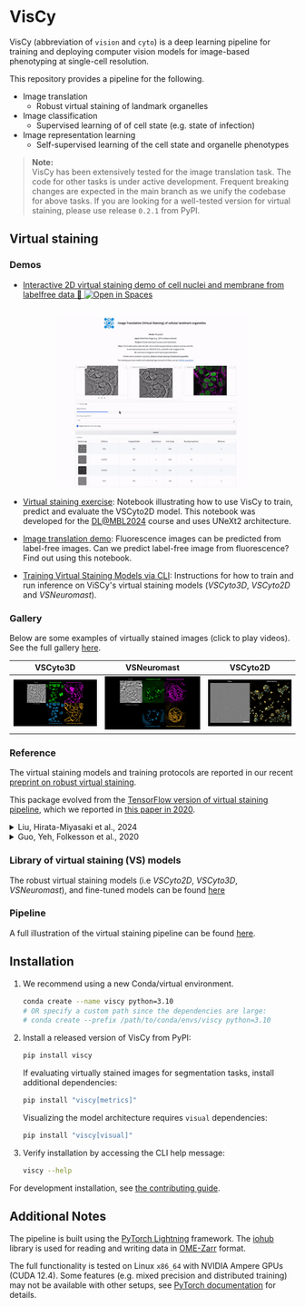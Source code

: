 # VisCy

VisCy (abbreviation of `vision` and `cyto`) is a deep learning pipeline for training and deploying computer vision models for image-based phenotyping at single-cell resolution.

This repository provides a pipeline for the following.
- Image translation
  - Robust virtual staining of landmark organelles
- Image classification
  - Supervised learning of of cell state (e.g. state of infection)
- Image representation learning
  - Self-supervised learning of the cell state and organelle phenotypes

> **Note:**  
> VisCy has been extensively tested for the image translation task. The code for other tasks is under active development. Frequent breaking changes are expected in the main branch as we unify the codebase for above tasks. If you are looking for a well-tested version for virtual staining, please use release `0.2.1` from PyPI.


## Virtual staining

### Demos 
- [Interactive 2D virtual staining demo of cell nuclei and membrane from labelfree data 🤗 ](https://compmicro-czb-virtualstaining.hf.space)
[![Open in Spaces](https://huggingface.co/datasets/huggingface/badges/resolve/main/open-in-hf-spaces-sm-dark.svg)](https://huggingface.co/spaces/compmicro-czb/VirtualStaining)

<div style="text-align: center;">
<a href="https://compmicro-czb-virtualstaining.hf.space" target="_blank" rel="noopener noreferrer"><br>
  <img src="docs/figures/vs_hf_demo.gif" alt="Virtual Staining App Demo" height="300px" />
</a>
</div>

- [Virtual staining exercise](https://github.com/mehta-lab/VisCy/blob/46beba4ecc8c4f312fda0b04d5229631a41b6cb5/examples/virtual_staining/dlmbl_exercise/solution.ipynb):
Notebook illustrating how to use VisCy to train, predict and evaluate the VSCyto2D model. This notebook was developed for the [DL@MBL2024](https://github.com/dlmbl/DL-MBL-2024) course and uses UNeXt2 architecture.

- [Image translation demo](https://github.com/mehta-lab/VisCy/blob/92215bc1387316f3af49c83c321b9d134d871116/examples/virtual_staining/img2img_translation/solution.ipynb): Fluorescence images can be predicted from label-free images. Can we predict label-free image from fluorescence? Find out using this notebook.

- [Training Virtual Staining Models via CLI](https://github.com/mehta-lab/VisCy/wiki/virtual-staining-instructions):
Instructions for how to train and run inference on ViSCy's virtual staining models (*VSCyto3D*, *VSCyto2D* and *VSNeuromast*).

### Gallery
Below are some examples of virtually stained images (click to play videos).
See the full gallery [here](https://github.com/mehta-lab/VisCy/wiki/Gallery).

| VSCyto3D | VSNeuromast | VSCyto2D |
|:---:|:---:|:---:|
| [![HEK293T](https://github.com/mehta-lab/VisCy/blob/dde3e27482e58a30f7c202e56d89378031180c75/docs/figures/svideo_1.png?raw=true)](https://github.com/mehta-lab/VisCy/assets/67518483/d53a81eb-eb37-44f3-b522-8bd7bddc7755) | [![Neuromast](https://github.com/mehta-lab/VisCy/blob/dde3e27482e58a30f7c202e56d89378031180c75/docs/figures/svideo_3.png?raw=true)](https://github.com/mehta-lab/VisCy/assets/67518483/4cef8333-895c-486c-b260-167debb7fd64) | [![A549](https://github.com/mehta-lab/VisCy/blob/dde3e27482e58a30f7c202e56d89378031180c75/docs/figures/svideo_5.png?raw=true)](https://github.com/mehta-lab/VisCy/assets/67518483/287737dd-6b74-4ce3-8ee5-25fbf8be0018) |

### Reference

The virtual staining models and training protocols are reported in our recent [preprint on robust virtual staining](https://www.biorxiv.org/content/10.1101/2024.05.31.596901).


This package evolved from the [TensorFlow version of virtual staining pipeline](https://github.com/mehta-lab/microDL), which we reported in [this paper in 2020](https://elifesciences.org/articles/55502).

<details>
  <summary>Liu, Hirata-Miyasaki et al., 2024</summary>

  <pre><code>
  @article {Liu2024.05.31.596901,
          author = {Liu, Ziwen and Hirata-Miyasaki, Eduardo and Pradeep, Soorya and Rahm, Johanna and Foley, Christian and Chandler, Talon and Ivanov, Ivan and Woosley, Hunter and Lao, Tiger and Balasubramanian, Akilandeswari and Liu, Chad and Leonetti, Manu and Arias, Carolina and Jacobo, Adrian and Mehta, Shalin B.},
          title = {Robust virtual staining of landmark organelles},
          elocation-id = {2024.05.31.596901},
          year = {2024},
          doi = {10.1101/2024.05.31.596901},
          publisher = {Cold Spring Harbor Laboratory},
          URL = {https://www.biorxiv.org/content/early/2024/06/03/2024.05.31.596901},
          eprint = {https://www.biorxiv.org/content/early/2024/06/03/2024.05.31.596901.full.pdf},
          journal = {bioRxiv}
      } 
</code></pre>
</details> 

<details>
 <summary>Guo, Yeh, Folkesson et al., 2020</summary>

  <pre><code>
  @article {10.7554/eLife.55502,
      article_type = {journal},
      title = {Revealing architectural order with quantitative label-free imaging and deep learning},
      author = {Guo, Syuan-Ming and Yeh, Li-Hao and Folkesson, Jenny and Ivanov, Ivan E and Krishnan, Anitha P and Keefe, Matthew G and Hashemi, Ezzat and Shin, David and Chhun, Bryant B and Cho, Nathan H and Leonetti, Manuel D and Han, May H and Nowakowski, Tomasz J and Mehta, Shalin B},
      editor = {Forstmann, Birte and Malhotra, Vivek and Van Valen, David},
      volume = 9,
      year = 2020,
      month = {jul},
      pub_date = {2020-07-27},
      pages = {e55502},
      citation = {eLife 2020;9:e55502},
      doi = {10.7554/eLife.55502},
      url = {https://doi.org/10.7554/eLife.55502},
      keywords = {label-free imaging, inverse algorithms, deep learning, human tissue, polarization, phase},
      journal = {eLife},
      issn = {2050-084X},
      publisher = {eLife Sciences Publications, Ltd},
      } 
    </code></pre>
  </details>

### Library of virtual staining (VS) models
The robust virtual staining models (i.e *VSCyto2D*, *VSCyto3D*, *VSNeuromast*), and fine-tuned models can be found [here](https://github.com/mehta-lab/VisCy/wiki/Library-of-virtual-staining-(VS)-Models)

### Pipeline
A full illustration of the virtual staining pipeline can be found [here](https://github.com/mehta-lab/VisCy/blob/dde3e27482e58a30f7c202e56d89378031180c75/docs/virtual_staining.md).


## Installation

1. We recommend using a new Conda/virtual environment.

    ```sh
    conda create --name viscy python=3.10
    # OR specify a custom path since the dependencies are large:
    # conda create --prefix /path/to/conda/envs/viscy python=3.10
    ```

2. Install a released version of VisCy from PyPI:

    ```sh
    pip install viscy
    ```

    If evaluating virtually stained images for segmentation tasks,
    install additional dependencies:

    ```sh
    pip install "viscy[metrics]"
    ```

    Visualizing the model architecture requires `visual` dependencies:

    ```sh
    pip install "viscy[visual]"
    ```

3. Verify installation by accessing the CLI help message:

    ```sh
    viscy --help
    ```

For development installation, see [the contributing guide](https://github.com/mehta-lab/VisCy/blob/main/CONTRIBUTING.md).

## Additional Notes
The pipeline is built using the [PyTorch Lightning](https://www.pytorchlightning.ai/index.html) framework.
The [iohub](https://github.com/czbiohub-sf/iohub) library is used
for reading and writing data in [OME-Zarr](https://www.nature.com/articles/s41592-021-01326-w) format.

The full functionality is tested on Linux `x86_64` with NVIDIA Ampere GPUs (CUDA 12.4).
Some features (e.g. mixed precision and distributed training) may not be available with other setups,
see [PyTorch documentation](https://pytorch.org) for details.